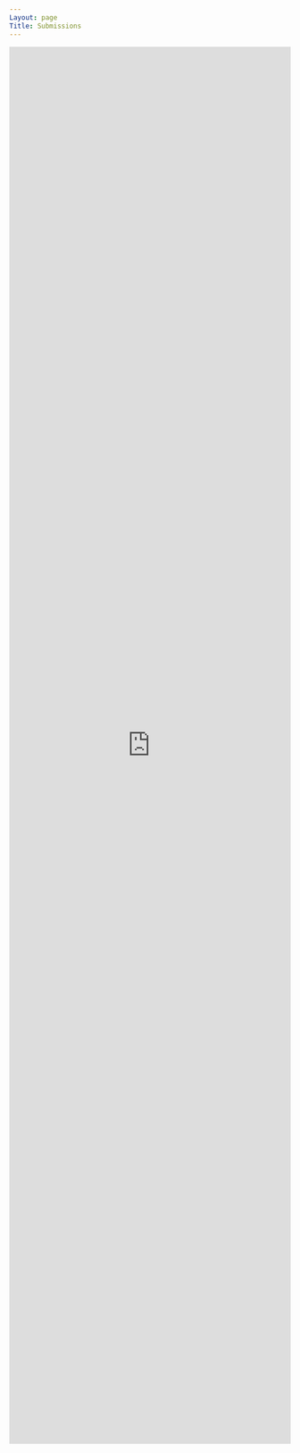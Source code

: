 ```yaml
---
Layout: page
Title: Submissions
---
```


<iframe src="https://docs.google.com/forms/d/e/1FAIpQLSdFvWdc4YrrjfUgmfG6wwJPT04vQrCWURncUE4M71qAfy43LQ/viewform?embedded=true" width="100%" height="2500" frameborder="0" marginheight="0" marginwidth="0">Loading...</iframe>
